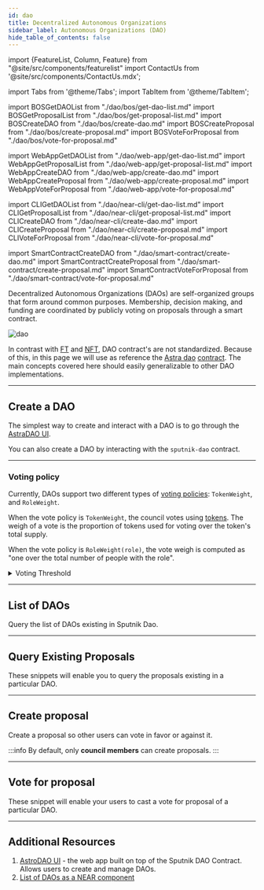 ```yaml
---
id: dao
title: Decentralized Autonomous Organizations
sidebar_label: Autonomous Organizations (DAO)
hide_table_of_contents: false
---
```


import {FeatureList, Column, Feature} from "@site/src/components/featurelist"
import ContactUs from '@site/src/components/ContactUs.mdx';

import Tabs from '@theme/Tabs';
import TabItem from '@theme/TabItem';

import BOSGetDAOList from "./dao/bos/get-dao-list.md"
import BOSGetProposalList from "./dao/bos/get-proposal-list.md"
import BOSCreateDAO from "./dao/bos/create-dao.md"
import BOSCreateProposal from "./dao/bos/create-proposal.md"
import BOSVoteForProposal from "./dao/bos/vote-for-proposal.md"

import WebAppGetDAOList from "./dao/web-app/get-dao-list.md"
import WebAppGetProposalList from "./dao/web-app/get-proposal-list.md"
import WebAppCreateDAO from "./dao/web-app/create-dao.md"
import WebAppCreateProposal from "./dao/web-app/create-proposal.md"
import WebAppVoteForProposal from "./dao/web-app/vote-for-proposal.md"

import CLIGetDAOList from "./dao/near-cli/get-dao-list.md"
import CLIGetProposalList from "./dao/near-cli/get-proposal-list.md"
import CLICreateDAO from "./dao/near-cli/create-dao.md"
import CLICreateProposal from "./dao/near-cli/create-proposal.md"
import CLIVoteForProposal from "./dao/near-cli/vote-for-proposal.md"

import SmartContractCreateDAO from "./dao/smart-contract/create-dao.md"
import SmartContractCreateProposal from "./dao/smart-contract/create-proposal.md"
import SmartContractVoteForProposal from "./dao/smart-contract/vote-for-proposal.md"

Decentralized Autonomous Organizations (DAOs) are self-organized groups that form around common purposes. Membership, decision making, and funding are coordinated by publicly voting on proposals through a smart contract.

![dao](/docs/primitives/dao.png)

In contrast with [FT](ft.md) and [NFT](nft.md), DAO contract's are not standardized. Because of this, in this page we will use as
reference the [Astra dao](https://near.org/astraplusplus.ndctools.near/widget/home?page=daos) [contract](https://github.com/near-daos/sputnik-dao-contract). The main concepts covered here should
easily generalizable to other DAO implementations.

***

## Create a DAO

The simplest way to create and interact with a DAO is to go through the [AstraDAO UI](https://near.org/astraplusplus.ndctools.near/widget/home?page=daos).

You can also create a DAO by interacting with the `sputnik-dao` contract.

<Tabs groupId="code-tabs">
  <TabItem value="⚛️ Component" label="⚛️ Component" default>
    <BOSCreateDAO /></TabItem>
  <TabItem value="🌐 WebApp" label="🌐 WebApp">
    <WebAppCreateDAO /></TabItem>
  <TabItem value="🖥️ CLI" label="🖥️ CLI">
    <CLICreateDAO /></TabItem>
  <TabItem value="📄 Contract" label="📄 Contract">
    <SmartContractCreateDAO /></TabItem>
</Tabs>

<hr className="subsection" />

### Voting policy

Currently, DAOs support two different types of [voting policies](https://github.com/near-daos/sputnik-dao-contract#voting-policy): `TokenWeight`, and `RoleWeight`.

When the vote policy is `TokenWeight`, the council votes using [tokens](ft.md). The weigh of a vote is the proportion of tokens used for voting over the token's total supply.

When the vote policy is `RoleWeight(role)`, the vote weigh is computed as "one over the total number of people with the role".

<details>
<summary> Voting Threshold </summary>
Both voting policies further include a `threshold` for passing a proposal, which can be a ratio or a fixed number.

The ratio indicates that you need a proportion of people/tokens to approve the proposal (e.g. half the people need to vote, and to vote positively). A fixed number indicated that you need a specific number of votes/tokens to pass the proposal (e.g. 3 people/tokens are enough to approve the proposal).

</details>

***

## List of DAOs

Query the list of DAOs existing in Sputnik Dao.

<Tabs groupId="code-tabs">
  <TabItem value="⚛️ Component" label="⚛️ Component" default>
    <BOSGetDAOList /></TabItem>
  <TabItem value="🌐 WebApp" label="🌐 WebApp">
    <WebAppGetDAOList /></TabItem>
  <TabItem value="🖥️ CLI" label="🖥️ CLI">
    <CLIGetDAOList /></TabItem>
</Tabs>

***

## Query Existing Proposals

These snippets will enable you to query the proposals existing in a particular DAO.

<Tabs groupId="code-tabs">
  <TabItem value="⚛️ Component" label="⚛️ Component" default>
    <BOSGetProposalList /></TabItem>
  <TabItem value="🌐 WebApp" label="🌐 WebApp">
    <WebAppGetProposalList /></TabItem>
  <TabItem value="🖥️ CLI" label="🖥️ CLI">
    <CLIGetProposalList /></TabItem>
</Tabs>

***

## Create proposal

Create a proposal so other users can vote in favor or against it.

<Tabs groupId="code-tabs">
  <TabItem value="⚛️ Component" label="⚛️ Component" default>
    <BOSCreateProposal /></TabItem>
  <TabItem value="🌐 WebApp" label="🌐 WebApp">
    <WebAppCreateProposal /></TabItem>
  <TabItem value="🖥️ CLI" label="🖥️ CLI">
    <CLICreateProposal /></TabItem>
  <TabItem value="📄 Contract" label="📄 Contract">
    <SmartContractCreateProposal /></TabItem>
</Tabs>

:::info
By default, only **council members** can create proposals.
:::

***

## Vote for proposal

These snippet will enable your users to cast a vote for proposal of a particular DAO.

<Tabs groupId="code-tabs">
  <TabItem value="⚛️ Component" label="⚛️ Component" default>
    <BOSVoteForProposal /></TabItem>
  <TabItem value="🌐 WebApp" label="🌐 WebApp">
    <WebAppVoteForProposal /></TabItem>
  <TabItem value="🖥️ CLI" label="🖥️ CLI">
    <CLIVoteForProposal /></TabItem>
  <TabItem value="📄 Contract" label="📄 Contract">
    <SmartContractVoteForProposal /></TabItem>
</Tabs>

***

## Additional Resources

1. [AstroDAO UI](https://astrodao.com/) - the web app built on top of the Sputnik DAO Contract. Allows users to create and manage DAOs.
2. [List of DAOs as a NEAR component](https://near.org/onboarder.near/widget/DAOSocialSearch)
